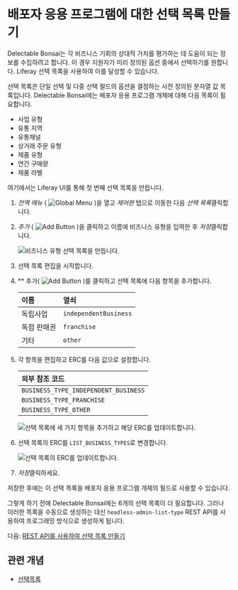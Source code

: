# 배포자 응용 프로그램에 대한 선택 목록 만들기

Delectable Bonsai는 각 비즈니스 기회의 상대적 가치를 평가하는 데 도움이 되는 정보를 수집하려고 합니다. 이 경우 지원자가 미리 정의된 옵션 중에서 선택하기를 원합니다. Liferay 선택 목록을 사용하여 이를 달성할 수 있습니다.

선택 목록은 단일 선택 및 다중 선택 필드의 옵션을 결정하는 사전 정의된 문자열 값 목록입니다. Delectable Bonsai에는 배포자 응용 프로그램 개체에 대해 다음 목록이 필요합니다.

* 사업 유형
* 유통 지역
* 유통채널
* 상거래 주문 유형
* 제품 유형
* 연간 구매량
* 제품 라벨

여기에서는 Liferay UI를 통해 첫 번째 선택 목록을 만듭니다.

1. *전역 메뉴* ( ![Global Menu](../../images/icon-applications-menu.png) )을 열고 *제어판* 탭으로 이동한 다음 *선택 목록*클릭합니다.

1. *추가* ( ![Add Button](../../images/icon-add.png) )을 클릭하고 이름에 비즈니스 유형을 입력한 후 *저장*클릭합니다.

   ![비즈니스 유형 선택 목록을 만듭니다.](creating-picklists-for-distributor-applications/images/01.png)

1. 선택 목록 편집을 시작합니다.

1. ** 추가( ![Add Button](../../images/icon-add.png) )를 클릭하고 선택 목록에 다음 항목을 추가합니다.

   | 이름     | 열쇠                    |
   |:------ |:--------------------- |
   | 독립사업   | `independentBusiness` |
   | 독점 판매권 | `franchise`           |
   | 기타     | `other`               |

1. 각 항목을 편집하고 ERC를 다음 값으로 설정합니다.

   | 외부 참조 코드                             |
   |:------------------------------------ |
   | `BUSINESS_TYPE_INDEPENDENT_BUSINESS` |
   | `BUSINESS_TYPE_FRANCHISE`            |
   | `BUSINESS_TYPE_OTHER`                |

   ![선택 목록에 세 가지 항목을 추가하고 해당 ERC를 업데이트합니다.](./creating-picklists-for-distributor-applications/images/02.png)

1. 선택 목록의 ERC를 `LIST_BUSINESS_TYPES`로 변경합니다.

   ![선택 목록의 ERC를 업데이트합니다.](./creating-picklists-for-distributor-applications/images/03.png)

1. *저장*클릭하세요.

저장한 후에는 이 선택 목록을 배포자 응용 프로그램 개체의 필드로 사용할 수 있습니다.

그렇게 하기 전에 Delectable Bonsai에는 6개의 선택 목록이 더 필요합니다. 그러나 이러한 목록을 수동으로 생성하는 대신 `headless-admin-list-type` REST API를 사용하여 프로그래밍 방식으로 생성하게 됩니다.

다음: [REST API를 사용하여 선택 목록 만들기](./creating-picklists-using-rest-apis.md)

## 관련 개념

* [선택목록](https://learn.liferay.com/en/w/dxp/building-applications/objects/picklists)
